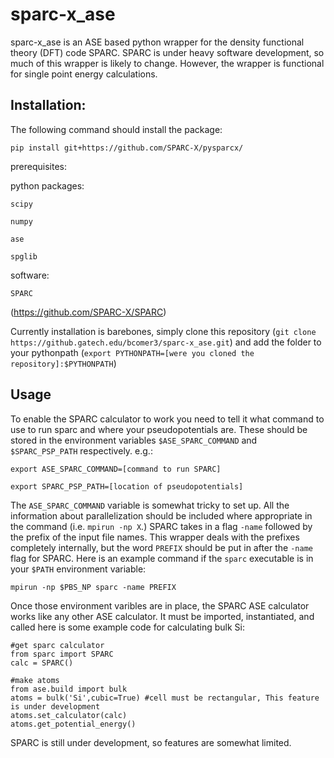 # sparc-x_ase

sparc-x_ase is an ASE based python wrapper for the density functional theory (DFT) code SPARC. SPARC is under heavy software development, so much of this wrapper is likely to change. However, the wrapper is functional for single point energy calculations.

## Installation:
The following command should install the package:

~~~
pip install git+https://github.com/SPARC-X/pysparcx/
~~~

prerequisites:

python packages:

`scipy`

`numpy`

`ase`

`spglib`

software:

`SPARC`

(https://github.com/SPARC-X/SPARC)

Currently installation is barebones, simply clone this repository (`git clone https://github.gatech.edu/bcomer3/sparc-x_ase.git`) and add the folder to your pythonpath (`export PYTHONPATH=[were you cloned the repository]:$PYTHONPATH`)


## Usage

To enable the SPARC calculator to work you need to tell it what command to use to run sparc and where your pseudopotentials are. These should be stored in the environment variables `$ASE_SPARC_COMMAND` and `$SPARC_PSP_PATH` respectively. e.g.:

`export ASE_SPARC_COMMAND=[command to run SPARC]`

`export SPARC_PSP_PATH=[location of pseudopotentials]`

The `ASE_SPARC_COMMAND` variable is somewhat tricky to set up. All the information about parallelization should be included where appropriate in the command (i.e. `mpirun -np X`.) SPARC takes in a flag `-name` followed by the prefix of the input file names. This wrapper deals with the prefixes completely internally, but the word `PREFIX` should be put in after the `-name` flag for SPARC. Here is an example command if the `sparc` executable is in your `$PATH` environment variable:

`mpirun -np $PBS_NP sparc -name PREFIX`

Once those environment varibles are in place, the SPARC ASE calculator works like any other ASE calculator. It must be imported, instantiated, and called here is some example code for calculating bulk Si:

~~~
#get sparc calculator
from sparc import SPARC
calc = SPARC()

#make atoms
from ase.build import bulk
atoms = bulk('Si',cubic=True) #cell must be rectangular, This feature is under development
atoms.set_calculator(calc)
atoms.get_potential_energy()
~~~

SPARC is still under development, so features are somewhat limited.
